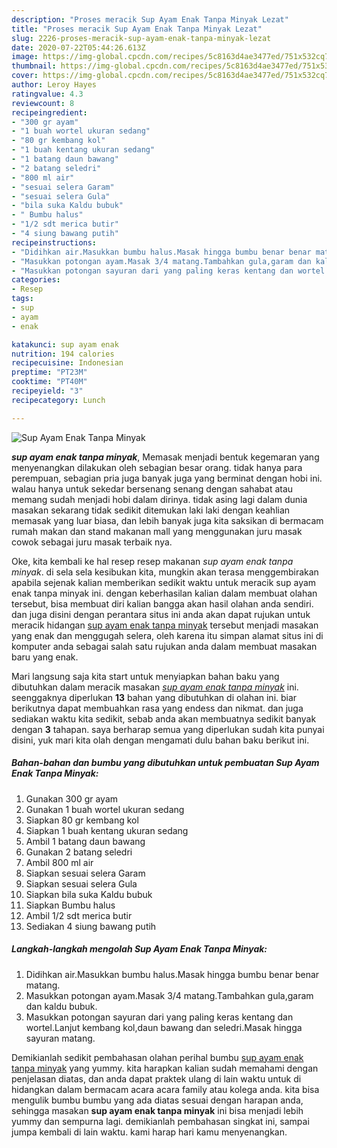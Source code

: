 ```yaml
---
description: "Proses meracik Sup Ayam Enak Tanpa Minyak Lezat"
title: "Proses meracik Sup Ayam Enak Tanpa Minyak Lezat"
slug: 2226-proses-meracik-sup-ayam-enak-tanpa-minyak-lezat
date: 2020-07-22T05:44:26.613Z
image: https://img-global.cpcdn.com/recipes/5c8163d4ae3477ed/751x532cq70/sup-ayam-enak-tanpa-minyak-foto-resep-utama.jpg
thumbnail: https://img-global.cpcdn.com/recipes/5c8163d4ae3477ed/751x532cq70/sup-ayam-enak-tanpa-minyak-foto-resep-utama.jpg
cover: https://img-global.cpcdn.com/recipes/5c8163d4ae3477ed/751x532cq70/sup-ayam-enak-tanpa-minyak-foto-resep-utama.jpg
author: Leroy Hayes
ratingvalue: 4.3
reviewcount: 8
recipeingredient:
- "300 gr ayam"
- "1 buah wortel ukuran sedang"
- "80 gr kembang kol"
- "1 buah kentang ukuran sedang"
- "1 batang daun bawang"
- "2 batang seledri"
- "800 ml air"
- "sesuai selera Garam"
- "sesuai selera Gula"
- "bila suka Kaldu bubuk"
- " Bumbu halus"
- "1/2 sdt merica butir"
- "4 siung bawang putih"
recipeinstructions:
- "Didihkan air.Masukkan bumbu halus.Masak hingga bumbu benar benar matang."
- "Masukkan potongan ayam.Masak 3/4 matang.Tambahkan gula,garam dan kaldu bubuk."
- "Masukkan potongan sayuran dari yang paling keras kentang dan wortel.Lanjut kembang kol,daun bawang dan seledri.Masak hingga sayuran matang."
categories:
- Resep
tags:
- sup
- ayam
- enak

katakunci: sup ayam enak 
nutrition: 194 calories
recipecuisine: Indonesian
preptime: "PT23M"
cooktime: "PT40M"
recipeyield: "3"
recipecategory: Lunch

---
```



![Sup Ayam Enak Tanpa Minyak](https://img-global.cpcdn.com/recipes/5c8163d4ae3477ed/751x532cq70/sup-ayam-enak-tanpa-minyak-foto-resep-utama.jpg)

<b><i>sup ayam enak tanpa minyak</i></b>, Memasak menjadi bentuk kegemaran yang menyenangkan dilakukan oleh sebagian besar orang. tidak hanya para perempuan, sebagian pria juga banyak juga yang berminat dengan hobi ini. walau hanya untuk sekedar bersenang senang dengan sahabat atau memang sudah menjadi hobi dalam dirinya. tidak asing lagi dalam dunia masakan sekarang tidak sedikit ditemukan laki laki dengan keahlian memasak yang luar biasa, dan lebih banyak juga kita saksikan di bermacam rumah makan dan stand makanan mall yang menggunakan juru masak cowok sebagai juru masak terbaik nya.



Oke, kita kembali ke hal resep resep makanan <i>sup ayam enak tanpa minyak</i>. di sela sela kesibukan kita, mungkin akan terasa menggembirakan apabila sejenak kalian memberikan sedikit waktu untuk meracik sup ayam enak tanpa minyak ini. dengan keberhasilan kalian dalam membuat olahan tersebut, bisa membuat diri kalian bangga akan hasil olahan anda sendiri. dan juga disini dengan perantara situs ini anda akan dapat rujukan untuk meracik hidangan <u>sup ayam enak tanpa minyak</u> tersebut menjadi masakan yang enak dan menggugah selera, oleh karena itu simpan alamat situs ini di komputer anda sebagai salah satu rujukan anda dalam membuat masakan baru yang enak.


Mari langsung saja kita start untuk menyiapkan bahan baku yang dibutuhkan dalam meracik masakan <u><i>sup ayam enak tanpa minyak</i></u> ini. seenggaknya diperlukan <b>13</b> bahan yang dibutuhkan di olahan ini. biar berikutnya dapat membuahkan rasa yang endess dan nikmat. dan juga sediakan waktu kita sedikit, sebab anda akan membuatnya sedikit banyak dengan <b>3</b> tahapan. saya berharap semua yang diperlukan sudah kita punyai disini, yuk mari kita olah dengan mengamati dulu bahan baku berikut ini.

<!--inarticleads1-->

##### Bahan-bahan dan bumbu yang dibutuhkan untuk pembuatan Sup Ayam Enak Tanpa Minyak:

1. Gunakan 300 gr ayam
1. Gunakan 1 buah wortel ukuran sedang
1. Siapkan 80 gr kembang kol
1. Siapkan 1 buah kentang ukuran sedang
1. Ambil 1 batang daun bawang
1. Gunakan 2 batang seledri
1. Ambil 800 ml air
1. Siapkan sesuai selera Garam
1. Siapkan sesuai selera Gula
1. Siapkan bila suka Kaldu bubuk
1. Siapkan  Bumbu halus
1. Ambil 1/2 sdt merica butir
1. Sediakan 4 siung bawang putih




<!--inarticleads2-->

##### Langkah-langkah mengolah Sup Ayam Enak Tanpa Minyak:

1. Didihkan air.Masukkan bumbu halus.Masak hingga bumbu benar benar matang.
1. Masukkan potongan ayam.Masak 3/4 matang.Tambahkan gula,garam dan kaldu bubuk.
1. Masukkan potongan sayuran dari yang paling keras kentang dan wortel.Lanjut kembang kol,daun bawang dan seledri.Masak hingga sayuran matang.




Demikianlah sedikit pembahasan olahan perihal bumbu <u>sup ayam enak tanpa minyak</u> yang yummy. kita harapkan kalian sudah memahami dengan penjelasan diatas, dan anda dapat praktek ulang di lain waktu untuk di hidangkan dalam bermacam acara acara family atau kolega anda. kita bisa mengulik bumbu bumbu yang ada diatas sesuai dengan harapan anda, sehingga masakan <b>sup ayam enak tanpa minyak</b> ini bisa menjadi lebih yummy dan sempurna lagi. demikianlah pembahasan singkat ini, sampai jumpa kembali di lain waktu. kami harap hari kamu menyenangkan.
